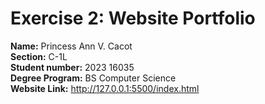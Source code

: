 # Exercise 2: Website Portfolio

**Name:** Princess Ann V. Cacot <br/>
**Section:** C-1L <br/>
**Student number:** 2023  16035 <br/>
**Degree Program:** BS Computer Science <br/>
**Website Link:**  http://127.0.0.1:5500/index.html



